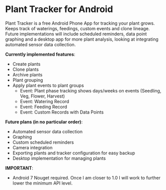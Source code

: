 # Plant Tracker for Android
Plant Tracker is a free Android Phone App for tracking your plant grows. Keeps track of waterings, feedings, custom events and clone lineage. Future implementations will include scheduled reminders, data point graphing and a desktop app for more plant analysis, looking at integrating automated sensor data collection.

__Currently implemented features__:
* Create plants
* Clone plants
* Archive plants
* Plant grouping
* Apply plant events to plant groups
  * Event: Plant phase tracking shows days/weeks on events (Seedling, Veg, Flower, Harvest)
  * Event: Watering Record
  * Event: Feeding Record
  * Event: Custom Records with Data Points

__Future plans (in no particular order)__:
* Automated sensor data collection
* Graphing
* Custom scheduled reminders
* Camera integration
* Exporting plants and tracker configuration for easy backup
* Desktop implementation for managing plants

__IMPORTANT__:
* Android 7 Nouget required.  Once I am closer to 1.0 I will work to further lower the minimum API level.
